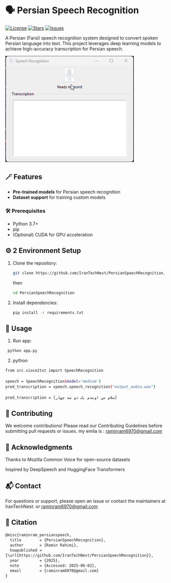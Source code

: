 # 🗣️ Persian Speech Recognition

[![License](https://img.shields.io/github/license/IranTechNest/PersianSpeechRecognition)](LICENSE)
[![Stars](https://img.shields.io/github/stars/IranTechNest/PersianSpeechRecognition)](https://github.com/IranTechNest/PersianSpeechRecognition/stargazers)
[![Issues](https://img.shields.io/github/issues/IranTechNest/PersianSpeechRecognition)](https://github.com/IranTechNest/PersianSpeechRecognition/issues)

A Persian (Farsi) speech recognition system designed to convert spoken Persian language into text. This project leverages deep learning models to achieve high-accuracy transcription for Persian speech.

![alt text](data/ezgif-72c76af537cad5.gif)
## 🪄 Features

- **Pre-trained models** for Persian speech recognition
- **Dataset support** for training custom models

### 🛠️ Prerequisites
- Python 3.7+
- pip
- (Optional) CUDA for GPU acceleration

## ⚙️ 2 Environment Setup
1. Clone the repository:
   ```bash
   git clone https://github.com/IranTechNest/PersianSpeechRecognition.git 
   ```
    then 

   ```bash
   cd PersianSpeechRecognition
    ```
2. Install dependencies:

    ```bash
    pip install -r requirements.txt 
    ```

## 🚀 Usage
1. Run app:

```bash
 python app.py
```
2. python
 ``` bash
from src.vioce2txt import SpeechRecognition

speech = SpeechRecognition(model='medium')
pred_transcription = speech.speech_recognition("output_audio.wav") 

pred_transcription = [سلام من اومدم یک دو سه چهار]
```

## 🤝 Contributing
We welcome contributions! Please read our Contributing Guidelines before submitting pull requests or issues. my emila is : raminram6970@gmail.com


## 🙏 Acknowledgments
Thanks to Mozilla Common Voice for open-source datasets

Inspired by DeepSpeech and HuggingFace Transformers

## 📬 Contact
For questions or support, please open an issue or contact the maintainers at IranTechNest. or raminram6970@gmail.com

## 📌 Citation
``` 
@misc{raminram_persianspeech,
  title        = {PersianSpeechRecognition},
  author       = {Ramin Rahimi},
  howpublished = {\url{https://github.com/IranTechNest/PersianSpeechRecognition}},
  year         = {2025},
  note         = {Accessed: 2025-06-02},
  email        = {raminram6970@gmail.com}
}

